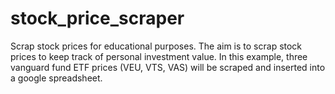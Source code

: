 # stock_price_scraper
Scrap stock prices for educational purposes. The aim is to scrap stock prices to keep track of personal investment value. In this example, three vanguard fund ETF prices (VEU, VTS, VAS) will be scraped and inserted into a google spreadsheet. 
